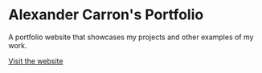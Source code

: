 # Alexander Carron's Portfolio
A portfolio website that showcases my projects and other examples of my work.

[Visit the website](https://alexcarron.github.io/portfolio/)
